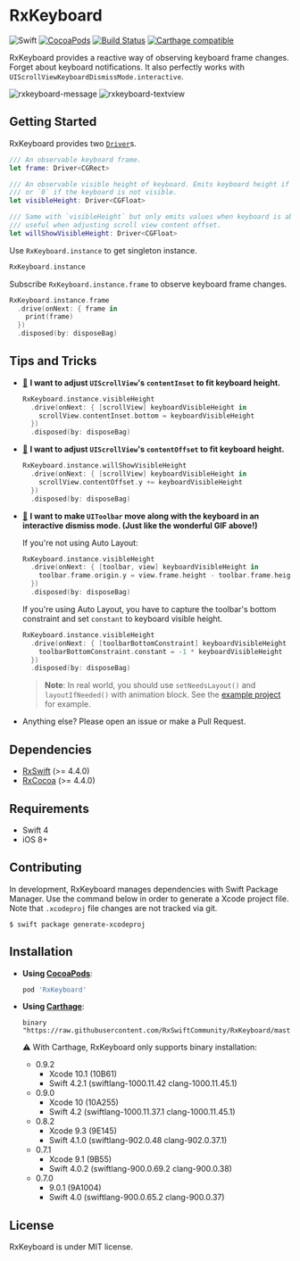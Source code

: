 # RxKeyboard

![Swift](https://img.shields.io/badge/Swift-5.0-orange.svg)
[![CocoaPods](http://img.shields.io/cocoapods/v/RxKeyboard.svg)](https://cocoapods.org/pods/RxKeyboard)
[![Build Status](https://travis-ci.org/RxSwiftCommunity/RxKeyboard.svg?branch=master)](https://travis-ci.org/RxSwiftCommunity/RxKeyboard)
[![Carthage compatible](https://img.shields.io/badge/Carthage-compatible-4BC51D.svg?style=flat)](https://github.com/Carthage/Carthage)

RxKeyboard provides a reactive way of observing keyboard frame changes. Forget about keyboard notifications. It also perfectly works with `UIScrollViewKeyboardDismissMode.interactive`.

![rxkeyboard-message](https://cloud.githubusercontent.com/assets/931655/22062707/625eea7a-ddbe-11e6-9984-529abae1bd1a.gif)
![rxkeyboard-textview](https://cloud.githubusercontent.com/assets/931655/19223656/14bd915c-8eb0-11e6-93ea-7618fc9c5d81.gif)

## Getting Started

RxKeyboard provides two [`Driver`](https://github.com/ReactiveX/RxSwift/blob/master/Documentation/Units.md#driver-unit)s.

```swift
/// An observable keyboard frame.
let frame: Driver<CGRect>

/// An observable visible height of keyboard. Emits keyboard height if the keyboard is visible
/// or `0` if the keyboard is not visible.
let visibleHeight: Driver<CGFloat>

/// Same with `visibleHeight` but only emits values when keyboard is about to show. This is
/// useful when adjusting scroll view content offset.
let willShowVisibleHeight: Driver<CGFloat>
```

Use `RxKeyboard.instance` to get singleton instance.

```swift
RxKeyboard.instance
```

Subscribe `RxKeyboard.instance.frame` to observe keyboard frame changes.

```swift
RxKeyboard.instance.frame
  .drive(onNext: { frame in
    print(frame)
  })
  .disposed(by: disposeBag)
```

## Tips and Tricks

- <a name="tip-content-inset" href="#tip-content-inset">🔗</a> **I want to adjust `UIScrollView`'s `contentInset` to fit keyboard height.**

    ```swift
    RxKeyboard.instance.visibleHeight
      .drive(onNext: { [scrollView] keyboardVisibleHeight in
        scrollView.contentInset.bottom = keyboardVisibleHeight
      })
      .disposed(by: disposeBag)
    ```

- <a name="tip-content-offset" href="#tip-content-offset">🔗</a> **I want to adjust `UIScrollView`'s `contentOffset` to fit keyboard height.**

    ```swift
    RxKeyboard.instance.willShowVisibleHeight
      .drive(onNext: { [scrollView] keyboardVisibleHeight in
        scrollView.contentOffset.y += keyboardVisibleHeight
      })
      .disposed(by: disposeBag)
    ```

- <a name="tip-toolbar" href="#tip-toolbar">🔗</a> **I want to make `UIToolbar` move along with the keyboard in an interactive dismiss mode. (Just like the wonderful GIF above!)**

    If you're not using Auto Layout:

    ```swift
    RxKeyboard.instance.visibleHeight
      .drive(onNext: { [toolbar, view] keyboardVisibleHeight in
        toolbar.frame.origin.y = view.frame.height - toolbar.frame.height - keyboardVisibleHeight
      })
      .disposed(by: disposeBag)
    ```

    If you're using Auto Layout, you have to capture the toolbar's bottom constraint and set `constant` to keyboard visible height.

    ```swift
    RxKeyboard.instance.visibleHeight
      .drive(onNext: { [toolbarBottomConstraint] keyboardVisibleHeight in
        toolbarBottomConstraint.constant = -1 * keyboardVisibleHeight
      })
      .disposed(by: disposeBag)
    ```

    > **Note**: In real world, you should use `setNeedsLayout()` and `layoutIfNeeded()` with animation block. See the [example project](https://github.com/RxSwiftCommunity/RxKeyboard/blob/master/Example/Sources/ViewControllers/MessageListViewController.swift#L92-L105) for example.

- Anything else? Please open an issue or make a Pull Request.
    
## Dependencies

- [RxSwift](https://github.com/ReactiveX/RxSwift) (>= 4.4.0)
- [RxCocoa](https://github.com/ReactiveX/RxSwift) (>= 4.4.0)

## Requirements

- Swift 4
- iOS 8+

## Contributing

In development, RxKeyboard manages dependencies with Swift Package Manager. Use the command below in order to generate a Xcode project file. Note that `.xcodeproj` file changes are not tracked via git.

```console
$ swift package generate-xcodeproj
```

## Installation

- **Using [CocoaPods](https://cocoapods.org)**:

    ```ruby
    pod 'RxKeyboard'
    ```

- **Using [Carthage](https://github.com/Carthage/Carthage)**:

    ```
    binary "https://raw.githubusercontent.com/RxSwiftCommunity/RxKeyboard/master/RxKeyboard.json"
    ```

    ⚠️ With Carthage, RxKeyboard only supports binary installation:
    * 0.9.2
        * Xcode 10.1 (10B61)
        * Swift 4.2.1 (swiftlang-1000.11.42 clang-1000.11.45.1)
    * 0.9.0
        * Xcode 10 (10A255)
        * Swift 4.2 (swiftlang-1000.11.37.1 clang-1000.11.45.1)
    * 0.8.2
        * Xcode 9.3 (9E145)
        * Swift 4.1.0 (swiftlang-902.0.48 clang-902.0.37.1)
    * 0.7.1
        * Xcode 9.1 (9B55)
        * Swift 4.0.2 (swiftlang-900.0.69.2 clang-900.0.38)
    * 0.7.0
        * 9.0.1 (9A1004)
        * Swift 4.0 (swiftlang-900.0.65.2 clang-900.0.37)

## License

RxKeyboard is under MIT license.
